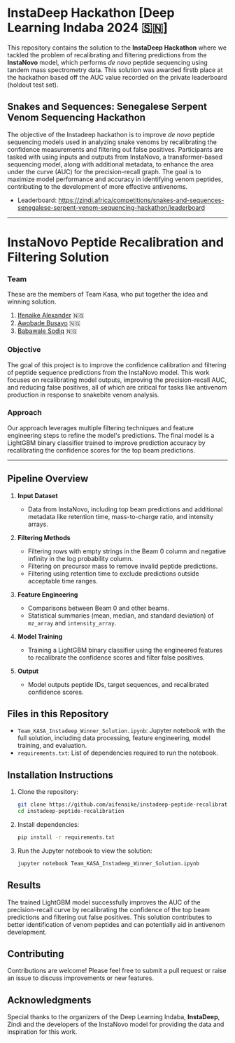 # InstaDeep Hackathon [Deep Learning Indaba 2024 🇸🇳]

This repository contains the solution to the **InstaDeep Hackathon** where we tackled the problem of recalibrating and filtering predictions from the **InstaNovo** model, which performs _de novo_ peptide sequencing using tandem mass spectrometry data. This solution was awarded firstb place at the hackathon based off the AUC value recorded on the private leaderboard (holdout test set).

## Snakes and Sequences: Senegalese Serpent Venom Sequencing Hackathon

The objective of the Instadeep hackathon is to improve _de novo_ peptide sequencing models used in analyzing snake venoms by recalibrating the confidence measurements and filtering out false positives. Participants are tasked with using inputs and outputs from InstaNovo, a transformer-based sequencing model, along with additional metadata, to enhance the area under the curve (AUC) for the precision-recall graph. The goal is to maximize model performance and accuracy in identifying venom peptides, contributing to the development of more effective antivenoms.

- Leaderboard: https://zindi.africa/competitions/snakes-and-sequences-senegalese-serpent-venom-sequencing-hackathon/leaderboard

---
  
# **InstaNovo Peptide Recalibration and Filtering Solution**


### **Team**
These are the members of Team Kasa, who put together the idea and winning solution.

1. [Ifenaike Alexander](https://www.linkedin.com/in/alexander-ifenaike/) 🇳🇬
2. [Awobade Busayo](https://www.linkedin.com/in/busayo-awobade-107a94175/) 🇳🇬
3. [Babawale Sodiq](https://www.linkedin.com/in/sodiq-babawale-266a78220/) 🇳🇬

### **Objective**

The goal of this project is to improve the confidence calibration and filtering of peptide sequence predictions from the InstaNovo model. This work focuses on recalibrating model outputs, improving the precision-recall AUC, and reducing false positives, all of which are critical for tasks like antivenom production in response to snakebite venom analysis.

### **Approach**

Our approach leverages multiple filtering techniques and feature engineering steps to refine the model's predictions. The final model is a LightGBM binary classifier trained to improve prediction accuracy by recalibrating the confidence scores for the top beam predictions.

---

## **Pipeline Overview**

1. **Input Dataset**
   - Data from InstaNovo, including top beam predictions and additional metadata like retention time, mass-to-charge ratio, and intensity arrays.

2. **Filtering Methods**
   - Filtering rows with empty strings in the Beam 0 column and negative infinity in the log probability column.
   - Filtering on precursor mass to remove invalid peptide predictions.
   - Filtering using retention time to exclude predictions outside acceptable time ranges.

3. **Feature Engineering**
   - Comparisons between Beam 0 and other beams.
   - Statistical summaries (mean, median, and standard deviation) of `mz_array` and `intensity_array`.

4. **Model Training**
   - Training a LightGBM binary classifier using the engineered features to recalibrate the confidence scores and filter false positives.

5. **Output**
   - Model outputs peptide IDs, target sequences, and recalibrated confidence scores.

## **Files in this Repository**

- `Team_KASA_Instadeep_Winner_Solution.ipynb`: Jupyter notebook with the full solution, including data processing, feature engineering, model training, and evaluation.
- `requirements.txt`: List of dependencies required to run the notebook.

## **Installation Instructions**

1. Clone the repository:
    ```bash
    git clone https://github.com/aifenaike/instadeep-peptide-recalibration.git
    cd instadeep-peptide-recalibration
    ```

2. Install dependencies:
    ```bash
    pip install -r requirements.txt
    ```

3. Run the Jupyter notebook to view the solution:
    ```bash
    jupyter notebook Team_KASA_Instadeep_Winner_Solution.ipynb
    ```

## **Results**

The trained LightGBM model successfully improves the AUC of the precision-recall curve by recalibrating the confidence of the top beam predictions and filtering out false positives. This solution contributes to better identification of venom peptides and can potentially aid in antivenom development.

## **Contributing**

Contributions are welcome! Please feel free to submit a pull request or raise an issue to discuss improvements or new features.

## **Acknowledgments**

Special thanks to the organizers of the Deep Learning Indaba, **InstaDeep**, Zindi and the developers of the InstaNovo model for providing the data and inspiration for this work.



